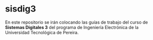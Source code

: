# sisdig3

En este repositorio se irán colocando las guías de trabajo del curso de __Sistemas Digitales 3__ del programa de Ingeniería Electrónica de la Universidad Tecnológica de Pereira.
